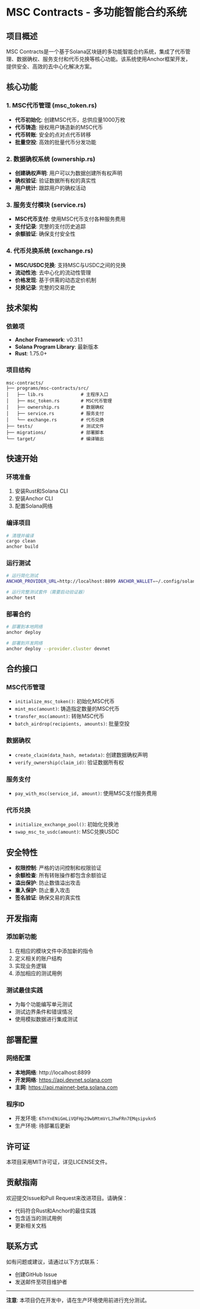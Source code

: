 # MSC Contracts - 多功能智能合约系统

## 项目概述

MSC Contracts是一个基于Solana区块链的多功能智能合约系统，集成了代币管理、数据确权、服务支付和代币兑换等核心功能。该系统使用Anchor框架开发，提供安全、高效的去中心化解决方案。

## 核心功能

### 1. MSC代币管理 (msc_token.rs)
- **代币初始化**: 创建MSC代币，总供应量1000万枚
- **代币铸造**: 授权用户铸造新的MSC代币
- **代币转账**: 安全的点对点代币转移
- **批量空投**: 高效的批量代币分发功能

### 2. 数据确权系统 (ownership.rs)
- **创建确权声明**: 用户可以为数据创建所有权声明
- **确权验证**: 验证数据所有权的真实性
- **用户统计**: 跟踪用户的确权活动

### 3. 服务支付模块 (service.rs)
- **MSC代币支付**: 使用MSC代币支付各种服务费用
- **支付记录**: 完整的支付历史追踪
- **余额验证**: 确保支付安全性

### 4. 代币兑换系统 (exchange.rs)
- **MSC/USDC兑换**: 支持MSC与USDC之间的兑换
- **流动性池**: 去中心化的流动性管理
- **价格发现**: 基于供需的动态定价机制
- **兑换记录**: 完整的交易历史

## 技术架构

### 依赖项
- **Anchor Framework**: v0.31.1
- **Solana Program Library**: 最新版本
- **Rust**: 1.75.0+

### 项目结构
```
msc-contracts/
├── programs/msc-contracts/src/
│   ├── lib.rs              # 主程序入口
│   ├── msc_token.rs        # MSC代币管理
│   ├── ownership.rs        # 数据确权
│   ├── service.rs          # 服务支付
│   └── exchange.rs         # 代币兑换
├── tests/                  # 测试文件
├── migrations/             # 部署脚本
└── target/                 # 编译输出
```

## 快速开始

### 环境准备
1. 安装Rust和Solana CLI
2. 安装Anchor CLI
3. 配置Solana网络

### 编译项目
```bash
# 清理并编译
cargo clean
anchor build
```

### 运行测试
```bash
# 运行简化测试
ANCHOR_PROVIDER_URL=http://localhost:8899 ANCHOR_WALLET=~/.config/solana/id.json node simple-test.js

# 运行完整测试套件（需要启动验证器）
anchor test
```

### 部署合约
```bash
# 部署到本地网络
anchor deploy

# 部署到开发网络
anchor deploy --provider.cluster devnet
```

## 合约接口

### MSC代币管理
- `initialize_msc_token()`: 初始化MSC代币
- `mint_msc(amount)`: 铸造指定数量的MSC代币
- `transfer_msc(amount)`: 转账MSC代币
- `batch_airdrop(recipients, amounts)`: 批量空投

### 数据确权
- `create_claim(data_hash, metadata)`: 创建数据确权声明
- `verify_ownership(claim_id)`: 验证数据所有权

### 服务支付
- `pay_with_msc(service_id, amount)`: 使用MSC支付服务费用

### 代币兑换
- `initialize_exchange_pool()`: 初始化兑换池
- `swap_msc_to_usdc(amount)`: MSC兑换USDC

## 安全特性

- **权限控制**: 严格的访问控制和权限验证
- **余额检查**: 所有转账操作都包含余额验证
- **溢出保护**: 防止数值溢出攻击
- **重入保护**: 防止重入攻击
- **签名验证**: 确保交易的真实性

## 开发指南

### 添加新功能
1. 在相应的模块文件中添加新的指令
2. 定义相关的账户结构
3. 实现业务逻辑
4. 添加相应的测试用例

### 测试最佳实践
- 为每个功能编写单元测试
- 测试边界条件和错误情况
- 使用模拟数据进行集成测试

## 部署配置

### 网络配置
- **本地网络**: http://localhost:8899
- **开发网络**: https://api.devnet.solana.com
- **主网**: https://api.mainnet-beta.solana.com

### 程序ID
- 开发环境: `6TnYnENiGmLiVQFHp29wbMtmVrLJhwFRn7EMqsipvkn5`
- 生产环境: 待部署后更新

## 许可证

本项目采用MIT许可证，详见LICENSE文件。

## 贡献指南

欢迎提交Issue和Pull Request来改进项目。请确保：
- 代码符合Rust和Anchor的最佳实践
- 包含适当的测试用例
- 更新相关文档

## 联系方式

如有问题或建议，请通过以下方式联系：
- 创建GitHub Issue
- 发送邮件至项目维护者

---

**注意**: 本项目仍在开发中，请在生产环境使用前进行充分测试。